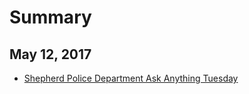 # Summary

## May 12, 2017

* [Shepherd Police Department Ask Anything Tuesday](_posts/2017-05-12-shepherd-police-department-ask-anything-tuesday.md)





